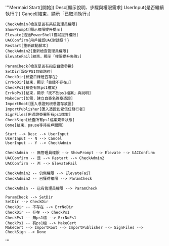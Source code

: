 '''Mermaid
    Start([開始])
    Desc[顯示說明、步驟與權限需求]
    UserInput{是否繼續執行？}
    Cancel[結束，顯示「已取消執行」]
    
    CheckAdmin{檢查是否有系統管理員權限}
    ShowPrompt[顯示權限提升提示]
    Elevate[透過PowerShell嘗試提升權限]
    UACConfirm{用戶確認UAC對話框？}
    Restart[重新啟動腳本]
    CheckAdmin2{重新檢查管理員權限}
    ElevateFail[結束，顯示「權限提升失敗」]
    
    ParamCheck{檢查是否有指定目錄參數}
    SetDir[設定PS1目錄路徑]
    CheckDir{檢查目錄是否存在}
    ErrNoDir[結束，顯示「目錄不存在」]
    CheckPs1{檢查有無ps1檔案}
    ErrNoPs1[結束，顯示「找不到ps1檔案」與說明]
    MakeCert[如需，建立自簽名簽章憑證]
    ImportRoot[匯入憑證到根憑證存放區]
    ImportPublisher[匯入憑證到受信任發行者]
    SignFiles[用憑證簽署所有ps1檔案]
    CheckSign[檢查所有ps1檔案簽章狀態]
    Done[結束，pause等待用戶關閉]

    Start --> Desc --> UserInput
    UserInput -- N --> Cancel
    UserInput -- Y --> CheckAdmin
    
    CheckAdmin -- 無管理員權限 --> ShowPrompt --> Elevate --> UACConfirm
    UACConfirm -- 是 --> Restart --> CheckAdmin2
    UACConfirm -- 否 --> ElevateFail
    
    CheckAdmin2 -- 仍無權限 --> ElevateFail
    CheckAdmin2 -- 已獲得權限 --> ParamCheck
    
    CheckAdmin -- 已有管理員權限 --> ParamCheck
    
    ParamCheck --> SetDir
    SetDir --> CheckDir
    CheckDir -- 不存在 --> ErrNoDir
    CheckDir -- 存在 --> CheckPs1
    CheckPs1 -- 無ps1檔 --> ErrNoPs1
    CheckPs1 -- 有ps1檔 --> MakeCert
    MakeCert --> ImportRoot --> ImportPublisher --> SignFiles --> CheckSign --> Done
'''
